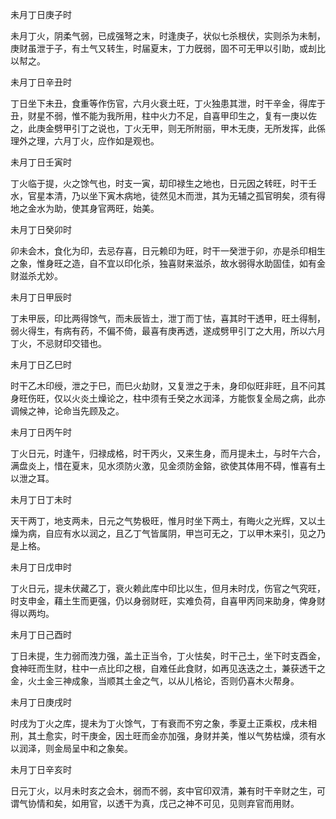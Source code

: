 未月丁日庚子时

未月丁火，阴柔气弱，已成强弩之末，时逢庚子，状似七杀根伏，实则杀为未制，庚财虽泄于子，有土气又转生，时届夏末，丁力旣弱，固不可无甲以引助，或刦比以幇之。

未月丁日辛丑时

丁日坐下未丑，食重等作伤官，六月火衰土旺，丁火独患其泄，时干辛金，得库于丑，财星不弱，惟不能为我所用，柱中火力不足，自喜甲印生之，复有一庚以佐之，此庚金劈甲引丁之说也，丁火无甲，则无所附丽，甲木无庚，无所发挥，此係理外之理，六月丁火，应作如是观也。

未月丁日壬寅时

丁火临于提，火之馀气也，时支一寅，刧印禄生之地也，日元因之转旺，时干壬水，官星本清，乃以坐下寅木病地，徒然见木而泄，其为无辅之孤官明矣，须有得地之金水为助，使其身官两旺，始美。

未月丁日癸卯时

卯未会木，食化为印，去忌存喜，日元赖印为旺，时干一癸泄于卯，亦是杀印相生之象，惟身旺之造，自不宜以印化杀，独喜财来滋杀，故水弱得水助固佳，如有金财滋杀尤妙。

未月丁日甲辰时

丁未甲辰，印比两得馀气，而未辰皆土，泄丁而丁怯，喜其时干透甲，旺土得制，弱火得生，有病有药，不偏不倚，最喜有庚再透，遂成劈甲引丁之大用，所以六月丁火，不忌财印交错也。

未月丁日乙巳时

时干乙木印绶，泄之于巳，而巳火劫财，又复泄之于未，身印似旺非旺，且不问其身旺伤旺，仅以火炎土燥论之，柱中须有壬癸之水润泽，方能恢复全局之病，此亦调候之神，论命当先顾及之。

未月丁日丙午时

丁火日元，时逢午，归禄成格，时干丙火，又来生身，而月提未土，与时午六合，满盘炎上，惜在夏末，见水须防火激，见金须防金鎔，欲使其体用不碍，惟喜有土以泄之耳。

未月丁日丁未时

天干两丁，地支两未，日元之气势极旺，惟月时坐下两土，有晦火之光辉，又以土燥为病，自应有水以润之，且乙丁气皆属阴，甲岂可无之，丁以甲木来引，见之乃是上格。

未月丁日戊申时

丁火日元，提未伏藏乙丁，衰火赖此库中印比以生，但月未时戊，伤官之气究旺，时支申金，藉土生而更强，仍以身弱财旺，实难负荷，自喜甲丙同来助身，俾身财得以两均。

未月丁日己酉时

丁日未提，生力弱而洩力强，盖土正当令，丁火怯矣，时干己土，坐下时支酉金，食神旺而生财，柱中一点比印之根，自难任此食财，如再见迭迭之土，兼获透干之金，火土金三神成象，当顺其土金之气，以从儿格论，否则仍喜木火帮身。

未月丁日庚戌时

时戌为丁火之库，提未为丁火馀气，丁有衰而不穷之象，季夏土正乘权，戌未相刑，其土愈实，时干庚金，因土旺而金亦加强，身财并美，惟以气势枯燥，须有水以润泽，则金局呈中和之象矣。

未月丁日辛亥时

日元丁火，以月未时亥之会木，弱而不弱，亥中官印双清，兼有时干辛财之生，可谓气协情和矣，如用官，以透干为真，戊己之神不可见，见则弃官而用财。

